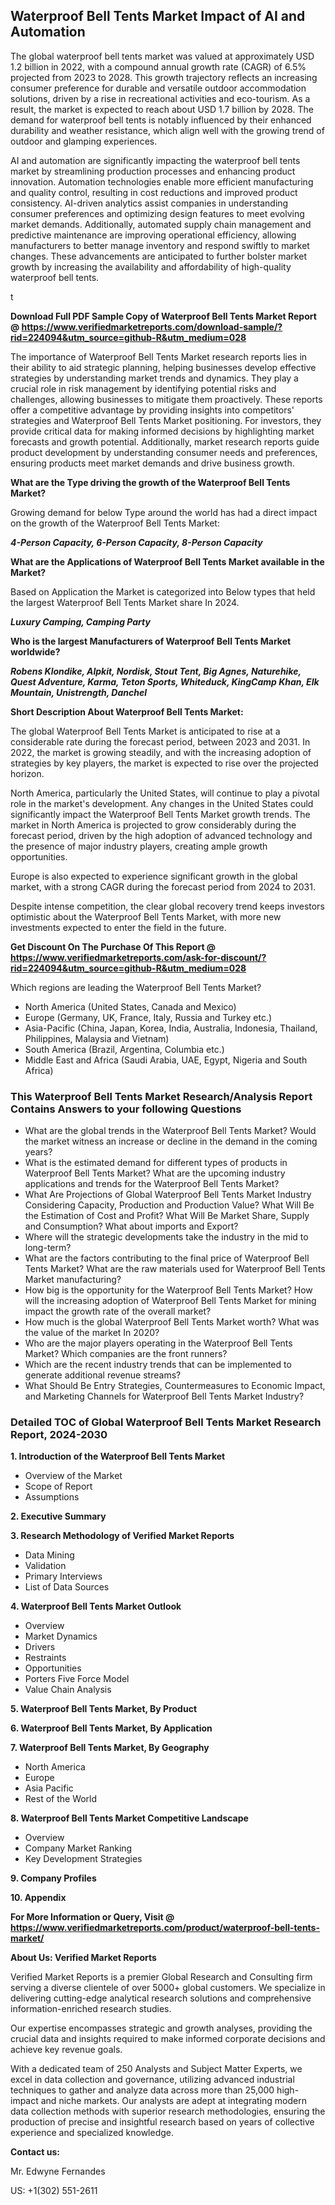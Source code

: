 <h2>Waterproof Bell Tents Market Impact of AI and Automation</h2><p>The global waterproof bell tents market was valued at approximately USD 1.2 billion in 2022, with a compound annual growth rate (CAGR) of 6.5% projected from 2023 to 2028. This growth trajectory reflects an increasing consumer preference for durable and versatile outdoor accommodation solutions, driven by a rise in recreational activities and eco-tourism. As a result, the market is expected to reach about USD 1.7 billion by 2028. The demand for waterproof bell tents is notably influenced by their enhanced durability and weather resistance, which align well with the growing trend of outdoor and glamping experiences.</p><p>AI and automation are significantly impacting the waterproof bell tents market by streamlining production processes and enhancing product innovation. Automation technologies enable more efficient manufacturing and quality control, resulting in cost reductions and improved product consistency. AI-driven analytics assist companies in understanding consumer preferences and optimizing design features to meet evolving market demands. Additionally, automated supply chain management and predictive maintenance are improving operational efficiency, allowing manufacturers to better manage inventory and respond swiftly to market changes. These advancements are anticipated to further bolster market growth by increasing the availability and affordability of high-quality waterproof bell tents.</p>t</p><p id="" class=""><strong>Download Full PDF Sample Copy of Waterproof Bell Tents Market Report @ <a href="https://www.verifiedmarketreports.com/download-sample/?rid=224094&utm_source=github-R&utm_medium=028" target="_blank">https://www.verifiedmarketreports.com/download-sample/?rid=224094&utm_source=github-R&utm_medium=028</a></strong></p><p>The importance of&nbsp;Waterproof Bell Tents Market research reports lies in their ability to aid strategic planning, helping businesses develop effective strategies by understanding market trends and dynamics. They play a crucial role in risk management by identifying potential risks and challenges, allowing businesses to mitigate them proactively. These reports offer a competitive advantage by providing insights into competitors' strategies and Waterproof Bell Tents Market positioning. For investors, they provide critical data for making informed decisions by highlighting market forecasts and growth potential. Additionally, market research reports guide product development by understanding consumer needs and preferences, ensuring products meet market demands and drive business growth.</p><p><strong>What are the&nbsp;Type driving the growth of the Waterproof Bell Tents Market?</strong></p><p id="" class="">Growing demand for below Type around the world has had a direct impact on the growth of the Waterproof Bell Tents Market:</p><em><strong>4-Person Capacity, 6-Person Capacity, 8-Person Capacity</strong></em></p><strong>What are the&nbsp;Applications&nbsp;of Waterproof Bell Tents Market available in the Market?</strong></p><p id="" class="">Based on Application the Market is categorized into Below types that held the largest Waterproof Bell Tents Market share In 2024.</p><em><strong>Luxury Camping, Camping Party</strong></em></p><strong>Who is the largest Manufacturers of Waterproof Bell Tents Market worldwide?</strong></p><p><em><strong>Robens Klondike, Alpkit, Nordisk, Stout Tent, Big Agnes, Naturehike, Quest Adventure, Karma, Teton Sports, Whiteduck, KingCamp Khan, Elk Mountain, Unistrength, Danchel</strong></em></p><p id="" class=""><strong>Short Description About Waterproof Bell Tents Market:</strong></p><p>The global Waterproof Bell Tents Market is anticipated to rise at a considerable rate during the forecast period, between 2023 and 2031. In 2022, the market is growing steadily, and with the increasing adoption of strategies by key players, the market is expected to rise over the projected horizon.</p><p>North America, particularly the United States, will continue to play a pivotal role in the market's development. Any changes in the United States could significantly impact the Waterproof Bell Tents Market growth trends. The market in North America is projected to grow considerably during the forecast period, driven by the high adoption of advanced technology and the presence of major industry players, creating ample growth opportunities.</p><p>Europe is also expected to experience significant growth in the global market, with a strong CAGR during the forecast period from 2024 to 2031.</p><p>Despite intense competition, the clear global recovery trend keeps investors optimistic about the Waterproof Bell Tents Market, with more new investments expected to enter the field in the future.</p><p id="" class=""><strong>Get Discount On The Purchase Of This Report @ <a href="https://www.verifiedmarketreports.com/ask-for-discount/?rid=224094&utm_source=github-R&utm_medium=028" target="_blank">https://www.verifiedmarketreports.com/ask-for-discount/?rid=224094&utm_source=github-R&utm_medium=028</a></strong></p>Which regions are leading the Waterproof Bell Tents Market?</p><ul><li>North America (United States, Canada and Mexico)</li><li>Europe (Germany, UK, France, Italy, Russia and Turkey etc.)</li><li>Asia-Pacific (China, Japan, Korea, India, Australia, Indonesia, Thailand, Philippines, Malaysia and Vietnam)</li><li>South America (Brazil, Argentina, Columbia etc.)</li><li>Middle East and Africa (Saudi Arabia, UAE, Egypt, Nigeria and South Africa)</li></ul><h3 id="" class="">This Waterproof Bell Tents Market Research/Analysis Report Contains Answers to your following Questions</h3><ul><li>What are the global trends in the Waterproof Bell Tents Market? Would the market witness an increase or decline in the demand in the coming years?</li><li>What is the estimated demand for different types of products in Waterproof Bell Tents Market? What are the upcoming industry applications and trends for the Waterproof Bell Tents Market?</li><li>What Are Projections of Global Waterproof Bell Tents Market Industry Considering Capacity, Production and Production Value? What Will Be the Estimation of Cost and Profit? What Will Be Market Share, Supply and Consumption? What about imports and Export?</li><li>Where will the strategic developments take the industry in the mid to long-term?</li><li>What are the factors contributing to the final price of Waterproof Bell Tents Market? What are the raw materials used for Waterproof Bell Tents Market manufacturing?</li><li>How big is the opportunity for the Waterproof Bell Tents Market? How will the increasing adoption of Waterproof Bell Tents Market for mining impact the growth rate of the overall market?</li><li>How much is the global Waterproof Bell Tents Market worth? What was the value of the market In 2020?</li><li>Who are the major players operating in the Waterproof Bell Tents Market? Which companies are the front runners?</li><li>Which are the recent industry trends that can be implemented to generate additional revenue streams?</li><li>What Should Be Entry Strategies, Countermeasures to Economic Impact, and Marketing Channels for Waterproof Bell Tents Market Industry?</li></ul><h3 id="" class="">Detailed TOC of Global Waterproof Bell Tents Market Research Report, 2024-2030</h3><p id="" class=""><strong>1. Introduction of the Waterproof Bell Tents Market</strong></p><ul><li>Overview of the Market</li><li>Scope of Report</li><li>Assumptions</li></ul><p id="" class=""><strong>2. Executive Summary</strong></p><p id="" class=""><strong>3. Research Methodology of Verified Market Reports</strong></p><ul><li>Data Mining</li><li>Validation</li><li>Primary Interviews</li><li>List of Data Sources</li></ul><p id="" class=""><strong>4. Waterproof Bell Tents Market Outlook</strong></p><ul><li>Overview</li><li>Market Dynamics</li><li>Drivers</li><li>Restraints</li><li>Opportunities</li><li>Porters Five Force Model</li><li>Value Chain Analysis</li></ul><p id="" class=""><strong>5. Waterproof Bell Tents Market, By Product</strong></p><p id="" class=""><strong>6. Waterproof Bell Tents Market, By Application</strong></p><p id="" class=""><strong>7. Waterproof Bell Tents Market, By Geography</strong></p><ul><li>North America</li><li>Europe</li><li>Asia Pacific</li><li>Rest of the World</li></ul><p id="" class=""><strong>8. Waterproof Bell Tents Market Competitive Landscape</strong></p><ul><li>Overview</li><li>Company Market Ranking</li><li>Key Development Strategies</li></ul><p id="" class=""><strong>9. Company Profiles</strong></p><p id="" class=""><strong>10. Appendix</strong></p><p id="" class=""><strong>For More Information or Query, Visit @ <a href="https://www.verifiedmarketreports.com/product/waterproof-bell-tents-market/" target="_blank">https://www.verifiedmarketreports.com/product/waterproof-bell-tents-market/</a></strong></p><p id="" class=""><strong>About Us: Verified Market Reports</strong></p><p id="" class="">Verified Market Reports is a premier Global Research and Consulting firm serving a diverse clientele of over 5000+ global customers. We specialize in delivering cutting-edge analytical research solutions and comprehensive information-enriched research studies.</p><p id="" class="">Our expertise encompasses strategic and growth analyses, providing the crucial data and insights required to make informed corporate decisions and achieve key revenue goals.</p><p id="" class="">With a dedicated team of 250 Analysts and Subject Matter Experts, we excel in data collection and governance, utilizing advanced industrial techniques to gather and analyze data across more than 25,000 high-impact and niche markets. Our analysts are adept at integrating modern data collection methods with superior research methodologies, ensuring the production of precise and insightful research based on years of collective experience and specialized knowledge.</p><p id="" class=""><strong>Contact us:</strong></p><p id="" class="">Mr. Edwyne Fernandes</p><p id="" class="">US: +1(302) 551-2611</p>